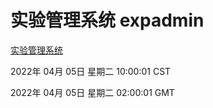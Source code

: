 # 实验管理系统 expadmin
[实验管理系统](http://59.174.25.134:56808/expadmin-782313d2-e1b1-4ea7-932e-3a55e6a1a4d0/)

2022年 04月 05日 星期二 10:00:01 CST

2022年 04月 05日 星期二 02:00:01 GMT
